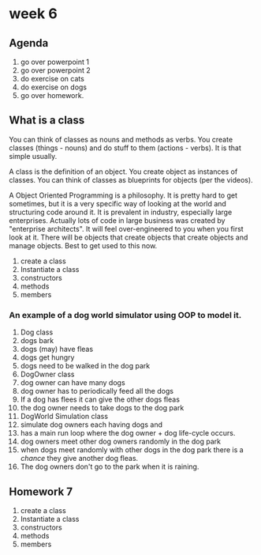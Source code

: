 # week 6


## Agenda

 1. go over powerpoint 1
 2. go over powerpoint 2
 3. do exercise on cats
 4. do exercise on dogs
 5. go over homework.

## What is a class

You can think of classes as nouns and methods as verbs. You create classes (things - nouns) and do stuff to them (actions - verbs). It is that simple usually.

A class is the definition of an object. You create object as instances of classes. You can think of classes as blueprints for objects (per the videos).

A Object Oriented Programming is a philosophy. It is pretty hard to get sometimes, but it is a very specific way of looking at the world and structuring code around it. It is prevalent in industry, especially large enterprises. Actually lots of code in large business was created by "enterprise architects". It will feel over-engineered to you when you first look at it. There will be objects that create objects that create objects and manage objects. Best to get used to this now.

  1. create a class
  2. Instantiate a class
  3. constructors
  4. methods
  5. members


### An example of a dog world simulator using OOP to model it.

 1. Dog class
  1. dogs bark
  2. dogs (may) have fleas
  3. dogs get hungry
  4. dogs need to be walked in the dog park
 2. DogOwner class
  1. dog owner can have many dogs
  2. dog owner has to periodically feed all the dogs
  3. If a dog has flees it can give the other dogs fleas
  4. the dog owner needs to take dogs to the dog park
 3. DogWorld Simulation class
  1. simulate dog owners each having dogs and
  2. has a main run loop where the dog owner + dog life-cycle occurs.
  3. dog owners meet other dog owners randomly in the dog park
  4. when dogs meet randomly with other dogs in the dog park there is a *chance* they give another dog fleas.
  5. The dog owners don't go to the park when it is raining.


## Homework 7

 1. create a class
 2. Instantiate a class
 3. constructors
 4. methods
 5. members
